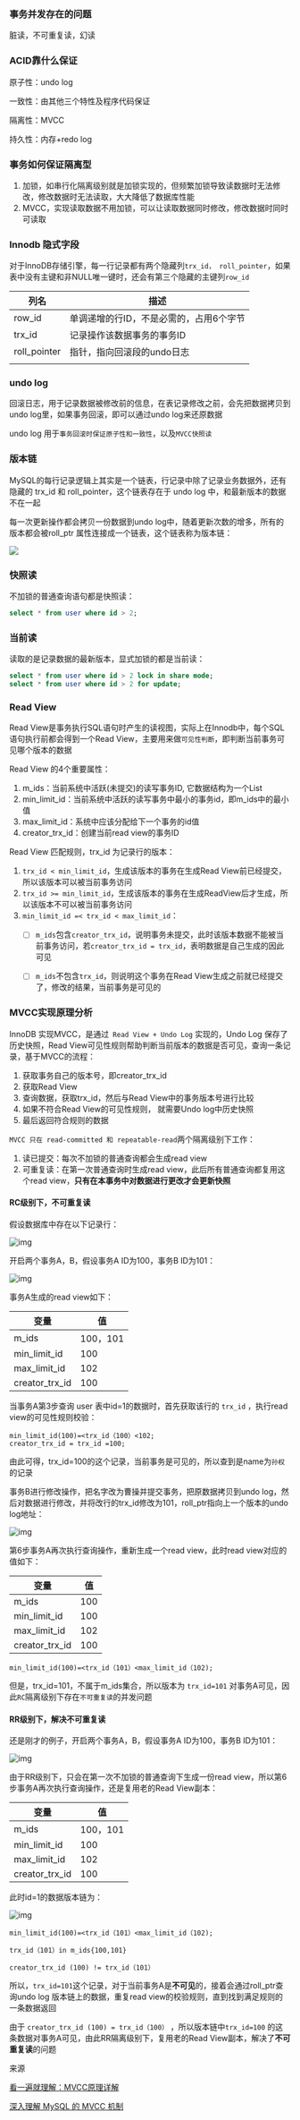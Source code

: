 



### 事务并发存在的问题

脏读，不可重复读，幻读





### ACID靠什么保证

原子性：undo log

一致性：由其他三个特性及程序代码保证

隔离性：MVCC

持久性：内存+redo log



### 事务如何保证隔离型

1. 加锁，如串行化隔离级别就是加锁实现的，但频繁加锁导致读数据时无法修改，修改数据时无法读取，大大降低了数据库性能
2. MVCC，实现读取数据不用加锁，可以让读取数据同时修改，修改数据时同时可读取



### Innodb 隐式字段

对于InnoDB存储引擎，每一行记录都有两个隐藏列`trx_id， roll_pointer`，如果表中没有主键和非NULL唯一键时，还会有第三个隐藏的主键列`row_id` 

| 列名         | 描述                                    |
| ------------ | --------------------------------------- |
| row_id       | 单调递增的行ID，不是必需的，占用6个字节 |
| trx_id       | 记录操作该数据事务的事务ID              |
| roll_pointer | 指针，指向回滚段的undo日志              |
|              |                                         |



### undo log

回滚日志，用于记录数据被修改前的信息，在表记录修改之前，会先把数据拷贝到undo log里，如果事务回滚，即可以通过undo log来还原数据

undo log 用于`事务回滚时保证原子性和一致性`，以及`MVCC快照读` 



### 版本链

MySQL的每行记录逻辑上其实是一个链表，行记录中除了记录业务数据外，还有隐藏的 trx_id 和 roll_pointer，这个链表存在于 undo log 中，和最新版本的数据不在一起

每一次更新操作都会拷贝一份数据到undo log中，随着更新次数的增多，所有的版本都会被roll_ptr 属性连接成一个链表，这个链表称为版本链：

![](https://p3-juejin.byteimg.com/tos-cn-i-k3u1fbpfcp/bff79c10d3b644e89f7197e8c65ef6f9~tplv-k3u1fbpfcp-zoom-in-crop-mark:4536:0:0:0.awebp)



### 快照读

不加锁的普通查询语句都是快照读：

```sql
select * from user where id > 2;
```



### 当前读

读取的是记录数据的最新版本，显式加锁的都是当前读：

```sql
select * from user where id > 2 lock in share mode;
select * from user where id > 2 for update;
```





### Read View

Read View是事务执行SQL语句时产生的读视图，实际上在Innodb中，每个SQL语句执行前都会得到一个Read View，主要用来做`可见性判断`，即判断当前事务可见哪个版本的数据

Read View 的4个重要属性：

1. m_ids：当前系统中活跃(未提交)的读写事务ID, 它数据结构为一个List
2. min_limit_id：当前系统中活跃的读写事务中最小的事务id，即m_ids中的最小值
3. max_limit_id：系统中应该分配给下一个事务的id值
4. creator_trx_id：创建当前read view的事务ID



Read View 匹配规则，trx_id 为记录行的版本：

1. `trx_id < min_limit_id`，生成该版本的事务在生成Read View前已经提交，所以该版本可以被当前事务访问
2. `trx_id >= min_limit_id`，生成该版本的事务在生成ReadView后才生成，所以该版本不可以被当前事务访问
3. `min_limit_id =< trx_id < max_limit_id`：
   - [ ] `m_ids`包含`creator_trx_id`，说明事务未提交，此时该版本数据不能被当前事务访问，若`creator_trx_id = trx_id`，表明数据是自己生成的因此可见
   - [ ] `m_ids`不包含`trx_id`，则说明这个事务在Read View生成之前就已经提交了，修改的结果，当前事务是可见的



### MVCC实现原理分析

InnoDB 实现MVCC，是通过` Read View + Undo Log` 实现的，Undo Log 保存了历史快照，Read View可见性规则帮助判断当前版本的数据是否可见，查询一条记录，基于MVCC的流程：

1. 获取事务自己的版本号，即creator_trx_id
2. 获取Read View
3. 查询数据，获取trx_id，然后与Read View中的事务版本号进行比较
4. 如果不符合Read View的可见性规则， 就需要Undo log中历史快照
5. 最后返回符合规则的数据



`MVCC 只在 read-committed 和 repeatable-read`两个隔离级别下工作：

1. 读已提交：每次不加锁的普通查询都会生成read view
2. 可重复读：在第一次普通查询时生成read view，此后所有普通查询都复用这个read view，**只有在本事务中对数据进行更改才会更新快照** 



#### RC级别下，不可重复读

假设数据库中存在以下记录行：

![img](https://p3-juejin.byteimg.com/tos-cn-i-k3u1fbpfcp/6691d9ce1ea64b1b8ad15f34041f2d8d~tplv-k3u1fbpfcp-zoom-in-crop-mark:4536:0:0:0.awebp)



开启两个事务A，B，假设事务A ID为100，事务B ID为101：

![img](https://p3-juejin.byteimg.com/tos-cn-i-k3u1fbpfcp/2801bebf19494f4289a449c6625b7dcf~tplv-k3u1fbpfcp-zoom-in-crop-mark:4536:0:0:0.awebp)



事务A生成的read view如下：

| 变量           | 值       |
| -------------- | -------- |
| m_ids          | 100，101 |
| min_limit_id   | 100      |
| max_limit_id   | 102      |
| creator_trx_id | 100      |



当事务A第3步查询 user 表中id=1的数据时，首先获取该行的 `trx_id` ，执行read view的可见性规则校验：

```
min_limit_id(100)=<trx_id（100）<102;
creator_trx_id = trx_id =100;
```

由此可得，trx_id=100的这个记录，当前事务是可见的，所以查到是name为`孙权`的记录



事务B进行修改操作，把名字改为曹操并提交事务，把原数据拷贝到undo log，然后对数据进行修改，并将改行的trx_id修改为101，roll_ptr指向上一个版本的undo log地址：

![img](https://p3-juejin.byteimg.com/tos-cn-i-k3u1fbpfcp/81a6e0d3575041c19992747e5eeeebe2~tplv-k3u1fbpfcp-zoom-in-crop-mark:4536:0:0:0.awebp)



第6步事务A再次执行查询操作，重新生成一个read view，此时read view对应的值如下：

| 变量           | 值   |
| -------------- | ---- |
| m_ids          | 100  |
| min_limit_id   | 100  |
| max_limit_id   | 102  |
| creator_trx_id | 100  |



```
min_limit_id(100)=<trx_id（101）<max_limit_id（102);
```

但是，trx_id=101，不属于m_ids集合，所以版本为 `trx_id=101` 对事务A可见，因此`RC`隔离级别下存在`不可重复读`的并发问题



#### RR级别下，解决不可重复读

还是刚才的例子，开启两个事务A，B，假设事务A ID为100，事务B ID为101：

![img](https://p3-juejin.byteimg.com/tos-cn-i-k3u1fbpfcp/2801bebf19494f4289a449c6625b7dcf~tplv-k3u1fbpfcp-zoom-in-crop-mark:4536:0:0:0.awebp)



由于RR级别下，只会在第一次不加锁的普通查询下生成一份read view，所以第6步事务A再次执行查询操作，还是复用老的Read View副本：

| 变量           | 值       |
| -------------- | -------- |
| m_ids          | 100，101 |
| min_limit_id   | 100      |
| max_limit_id   | 102      |
| creator_trx_id | 100      |



此时id=1的数据版本链为：

![img](https://p3-juejin.byteimg.com/tos-cn-i-k3u1fbpfcp/ee46d54f9d48428187a9403bd5fde927~tplv-k3u1fbpfcp-zoom-in-crop-mark:4536:0:0:0.awebp)



```
min_limit_id(100)=<trx_id（101）<max_limit_id（102);

trx_id（101）in m_ids{100,101}

creator_trx_id (100) != trx_id（101）
```



所以，`trx_id=101`这个记录，对于当前事务A是**不可见**的，接着会通过roll_ptr查询undo log 版本链上的数据，重复read view的校验规则，直到找到满足规则的一条数据返回

由于 `creator_trx_id (100) = trx_id（100）` ，所以版本链中`trx_id=100` 的这条数据对事务A可见，由此RR隔离级别下，复用老的Read View副本，解决了**不可重复读**的问题





来源

[看一遍就理解：MVCC原理详解](https://juejin.cn/post/7016165148020703246) 

[深入理解 MySQL 的 MVCC 机制](https://cloud.tencent.com/developer/article/1876227) 





